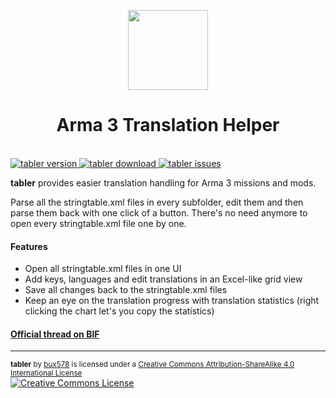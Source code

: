 <p align="center">
  <img src="https://github.com/bux578/tabler/blob/master/tabler/Content/Icon-256.png" width=128 /><br />
  <h1 align="center">Arma 3 Translation Helper</h3><br />
  <a href="https://github.com/bux578/tabler/releases">
    <img src="http://img.shields.io/badge/version-0.4.0-green.svg?style=flat" alt="tabler version">
  </a>
    <a href="https://github.com/bux578/tabler/releases/download/v0.4.0/tabler-v0.4.0.zip">
    <img src="http://img.shields.io/badge/download-338_KB-blue.svg?style=flat" alt="tabler download">
  </a>
    <a href="https://github.com/bux578/tabler/issues">
    <img src="http://img.shields.io/github/issues/bux578/tabler.svg?style=flat" alt="tabler issues">
  </a>
</p>

**tabler** provides easier translation handling for Arma 3 missions and mods.

Parse all the stringtable.xml files in every subfolder, edit them and then parse them back with one click of a button. There's no need anymore to open every stringtable.xml file one by one.

#### Features
* Open all stringtable.xml files in one UI
* Add keys, languages and edit translations in an Excel-like grid view
* Save all changes back to the stringtable.xml files
* Keep an eye on the translation progress with translation statistics (right clicking the chart let's you copy the statistics)

#### <a href="http://forums.bistudio.com/showthread.php?180825-tabler-Arma-3-Translation-Helper">Official thread on BIF</a>

---
<sub><strong>tabler</strong> by <a xmlns:cc="http://creativecommons.org/ns#" href="https://github.com/bux578" property="cc:attributionName" rel="cc:attributionURL">bux578</a> is licensed under a <a rel="license" href="http://creativecommons.org/licenses/by-sa/4.0/">Creative Commons Attribution-ShareAlike 4.0 International License</a></sub><br /><a rel="license" href="http://creativecommons.org/licenses/by-sa/4.0/"><img alt="Creative Commons License" style="border-width:0" src="https://i.creativecommons.org/l/by-sa/4.0/80x15.png" /></a>
